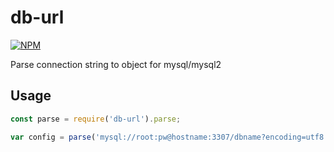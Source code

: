 db-url
==========

[![NPM](https://nodei.co/npm/db-url.png?compact=true)](https://nodei.co/npm/db-url/)

Parse connection string to object for mysql/mysql2

## Usage

```js
const parse = require('db-url').parse;

var config = parse('mysql://root:pw@hostname:3307/dbname?encoding=utf8');
```